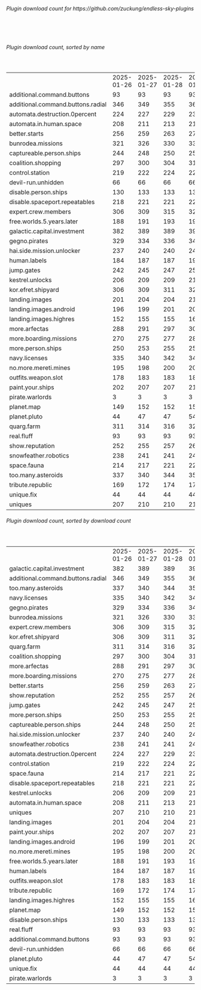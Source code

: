 <h6>Plugin download count for https://github.com/zuckung/endless-sky-plugins</h6><br>
<br>
<h6>Plugin download count, sorted by name</h6><sub><sup><br>
<table>
	<tr>
		<td></td>
		<td>2025-01-26</td>
		<td>2025-01-27</td>
		<td>2025-01-28</td>
		<td>2025-01-29</td>
		<td>2025-01-30</td>
		<td>2025-01-31</td>
		<td>2025-02-01</td>
		<td>today +</td>
	</tr>
	<tr>
		<td>additional.command.buttons</td>
		<td>93</td>
		<td>93</td>
		<td>93</td>
		<td>93</td>
		<td>93</td>
		<td>93</td>
		<td>93</td>
		<td></td>
	</tr>
	<tr>
		<td>additional.command.buttons.radial</td>
		<td>346</td>
		<td>349</td>
		<td>355</td>
		<td>360</td>
		<td>363</td>
		<td>367</td>
		<td>367</td>
		<td></td>
	</tr>
	<tr>
		<td>automata.destruction.0percent</td>
		<td>224</td>
		<td>227</td>
		<td>229</td>
		<td>234</td>
		<td>241</td>
		<td>244</td>
		<td>244</td>
		<td></td>
	</tr>
	<tr>
		<td>automata.in.human.space</td>
		<td>208</td>
		<td>211</td>
		<td>213</td>
		<td>218</td>
		<td>221</td>
		<td>222</td>
		<td>222</td>
		<td></td>
	</tr>
	<tr>
		<td>better.starts</td>
		<td>256</td>
		<td>259</td>
		<td>263</td>
		<td>272</td>
		<td>275</td>
		<td>276</td>
		<td>276</td>
		<td></td>
	</tr>
	<tr>
		<td>bunrodea.missions</td>
		<td>321</td>
		<td>326</td>
		<td>330</td>
		<td>339</td>
		<td>344</td>
		<td>345</td>
		<td>345</td>
		<td></td>
	</tr>
	<tr>
		<td>captureable.person.ships</td>
		<td>244</td>
		<td>248</td>
		<td>250</td>
		<td>253</td>
		<td>256</td>
		<td>259</td>
		<td>259</td>
		<td></td>
	</tr>
	<tr>
		<td>coalition.shopping</td>
		<td>297</td>
		<td>300</td>
		<td>304</td>
		<td>313</td>
		<td>316</td>
		<td>317</td>
		<td>317</td>
		<td></td>
	</tr>
	<tr>
		<td>control.station</td>
		<td>219</td>
		<td>222</td>
		<td>224</td>
		<td>227</td>
		<td>232</td>
		<td>233</td>
		<td>233</td>
		<td></td>
	</tr>
	<tr>
		<td>devil-run.unhidden</td>
		<td>66</td>
		<td>66</td>
		<td>66</td>
		<td>66</td>
		<td>66</td>
		<td>66</td>
		<td>66</td>
		<td></td>
	</tr>
	<tr>
		<td>disable.person.ships</td>
		<td>130</td>
		<td>133</td>
		<td>133</td>
		<td>136</td>
		<td>139</td>
		<td>140</td>
		<td>140</td>
		<td></td>
	</tr>
	<tr>
		<td>disable.spaceport.repeatables</td>
		<td>218</td>
		<td>221</td>
		<td>221</td>
		<td>224</td>
		<td>227</td>
		<td>228</td>
		<td>228</td>
		<td></td>
	</tr>
	<tr>
		<td>expert.crew.members</td>
		<td>306</td>
		<td>309</td>
		<td>315</td>
		<td>326</td>
		<td>331</td>
		<td>334</td>
		<td>334</td>
		<td></td>
	</tr>
	<tr>
		<td>free.worlds.5.years.later</td>
		<td>188</td>
		<td>191</td>
		<td>193</td>
		<td>196</td>
		<td>199</td>
		<td>200</td>
		<td>200</td>
		<td></td>
	</tr>
	<tr>
		<td>galactic.capital.investment</td>
		<td>382</td>
		<td>389</td>
		<td>389</td>
		<td>398</td>
		<td>403</td>
		<td>404</td>
		<td>404</td>
		<td></td>
	</tr>
	<tr>
		<td>gegno.pirates</td>
		<td>329</td>
		<td>334</td>
		<td>336</td>
		<td>341</td>
		<td>345</td>
		<td>346</td>
		<td>346</td>
		<td></td>
	</tr>
	<tr>
		<td>hai.side.mission.unlocker</td>
		<td>237</td>
		<td>240</td>
		<td>240</td>
		<td>247</td>
		<td>252</td>
		<td>253</td>
		<td>253</td>
		<td></td>
	</tr>
	<tr>
		<td>human.labels</td>
		<td>184</td>
		<td>187</td>
		<td>187</td>
		<td>190</td>
		<td>193</td>
		<td>194</td>
		<td>194</td>
		<td></td>
	</tr>
	<tr>
		<td>jump.gates</td>
		<td>242</td>
		<td>245</td>
		<td>247</td>
		<td>258</td>
		<td>262</td>
		<td>263</td>
		<td>263</td>
		<td></td>
	</tr>
	<tr>
		<td>kestrel.unlocks</td>
		<td>206</td>
		<td>209</td>
		<td>209</td>
		<td>216</td>
		<td>221</td>
		<td>222</td>
		<td>222</td>
		<td></td>
	</tr>
	<tr>
		<td>kor.efret.shipyard</td>
		<td>306</td>
		<td>309</td>
		<td>311</td>
		<td>322</td>
		<td>330</td>
		<td>331</td>
		<td>331</td>
		<td></td>
	</tr>
	<tr>
		<td>landing.images</td>
		<td>201</td>
		<td>204</td>
		<td>204</td>
		<td>211</td>
		<td>216</td>
		<td>217</td>
		<td>217</td>
		<td></td>
	</tr>
	<tr>
		<td>landing.images.android</td>
		<td>196</td>
		<td>199</td>
		<td>201</td>
		<td>206</td>
		<td>209</td>
		<td>210</td>
		<td>210</td>
		<td></td>
	</tr>
	<tr>
		<td>landing.images.highres</td>
		<td>152</td>
		<td>155</td>
		<td>155</td>
		<td>160</td>
		<td>165</td>
		<td>166</td>
		<td>166</td>
		<td></td>
	</tr>
	<tr>
		<td>more.arfectas</td>
		<td>288</td>
		<td>291</td>
		<td>297</td>
		<td>304</td>
		<td>307</td>
		<td>308</td>
		<td>308</td>
		<td></td>
	</tr>
	<tr>
		<td>more.boarding.missions</td>
		<td>270</td>
		<td>275</td>
		<td>277</td>
		<td>284</td>
		<td>287</td>
		<td>288</td>
		<td>288</td>
		<td></td>
	</tr>
	<tr>
		<td>more.person.ships</td>
		<td>250</td>
		<td>253</td>
		<td>255</td>
		<td>258</td>
		<td>261</td>
		<td>262</td>
		<td>262</td>
		<td></td>
	</tr>
	<tr>
		<td>navy.licenses</td>
		<td>335</td>
		<td>340</td>
		<td>342</td>
		<td>347</td>
		<td>351</td>
		<td>352</td>
		<td>352</td>
		<td></td>
	</tr>
	<tr>
		<td>no.more.mereti.mines</td>
		<td>195</td>
		<td>198</td>
		<td>200</td>
		<td>203</td>
		<td>206</td>
		<td>207</td>
		<td>209</td>
		<td>+ 2</td>
	</tr>
	<tr>
		<td>outfits.weapon.slot</td>
		<td>178</td>
		<td>183</td>
		<td>183</td>
		<td>188</td>
		<td>191</td>
		<td>192</td>
		<td>192</td>
		<td></td>
	</tr>
	<tr>
		<td>paint.your.ships</td>
		<td>202</td>
		<td>207</td>
		<td>207</td>
		<td>212</td>
		<td>215</td>
		<td>216</td>
		<td>216</td>
		<td></td>
	</tr>
	<tr>
		<td>pirate.warlords</td>
		<td>3</td>
		<td>3</td>
		<td>3</td>
		<td>3</td>
		<td>3</td>
		<td>3</td>
		<td>3</td>
		<td></td>
	</tr>
	<tr>
		<td>planet.map</td>
		<td>149</td>
		<td>152</td>
		<td>152</td>
		<td>157</td>
		<td>160</td>
		<td>161</td>
		<td>161</td>
		<td></td>
	</tr>
	<tr>
		<td>planet.pluto</td>
		<td>44</td>
		<td>47</td>
		<td>47</td>
		<td>54</td>
		<td>57</td>
		<td>58</td>
		<td>58</td>
		<td></td>
	</tr>
	<tr>
		<td>quarg.farm</td>
		<td>311</td>
		<td>314</td>
		<td>316</td>
		<td>323</td>
		<td>326</td>
		<td>327</td>
		<td>327</td>
		<td></td>
	</tr>
	<tr>
		<td>real.fluff</td>
		<td>93</td>
		<td>93</td>
		<td>93</td>
		<td>93</td>
		<td>93</td>
		<td>93</td>
		<td>93</td>
		<td></td>
	</tr>
	<tr>
		<td>show.reputation</td>
		<td>252</td>
		<td>255</td>
		<td>257</td>
		<td>260</td>
		<td>263</td>
		<td>266</td>
		<td>266</td>
		<td></td>
	</tr>
	<tr>
		<td>snowfeather.robotics</td>
		<td>238</td>
		<td>241</td>
		<td>241</td>
		<td>246</td>
		<td>249</td>
		<td>250</td>
		<td>250</td>
		<td></td>
	</tr>
	<tr>
		<td>space.fauna</td>
		<td>214</td>
		<td>217</td>
		<td>221</td>
		<td>226</td>
		<td>229</td>
		<td>230</td>
		<td>230</td>
		<td></td>
	</tr>
	<tr>
		<td>too.many.asteroids</td>
		<td>337</td>
		<td>340</td>
		<td>344</td>
		<td>351</td>
		<td>354</td>
		<td>359</td>
		<td>361</td>
		<td>+ 2</td>
	</tr>
	<tr>
		<td>tribute.republic</td>
		<td>169</td>
		<td>172</td>
		<td>174</td>
		<td>177</td>
		<td>180</td>
		<td>181</td>
		<td>181</td>
		<td></td>
	</tr>
	<tr>
		<td>unique.fix</td>
		<td>44</td>
		<td>44</td>
		<td>44</td>
		<td>44</td>
		<td>44</td>
		<td>44</td>
		<td>44</td>
		<td></td>
	</tr>
	<tr>
		<td>uniques</td>
		<td>207</td>
		<td>210</td>
		<td>210</td>
		<td>215</td>
		<td>218</td>
		<td>221</td>
		<td>221</td>
		<td></td>
	</tr>
</table>
</sub></sup>
<h6>Plugin download count, sorted by download count</h6><sub><sup><br>
<table>
	<tr>
		<td></td>
		<td>2025-01-26</td>
		<td>2025-01-27</td>
		<td>2025-01-28</td>
		<td>2025-01-29</td>
		<td>2025-01-30</td>
		<td>2025-01-31</td>
		<td>2025-02-01</td>
		<td>today +</td>
	</tr>
	<tr>
		<td>galactic.capital.investment</td>
		<td>382</td>
		<td>389</td>
		<td>389</td>
		<td>398</td>
		<td>403</td>
		<td>404</td>
		<td>404</td>
		<td></td>
	</tr>
	<tr>
		<td>additional.command.buttons.radial</td>
		<td>346</td>
		<td>349</td>
		<td>355</td>
		<td>360</td>
		<td>363</td>
		<td>367</td>
		<td>367</td>
		<td></td>
	</tr>
	<tr>
		<td>too.many.asteroids</td>
		<td>337</td>
		<td>340</td>
		<td>344</td>
		<td>351</td>
		<td>354</td>
		<td>359</td>
		<td>361</td>
		<td>+ 2</td>
	</tr>
	<tr>
		<td>navy.licenses</td>
		<td>335</td>
		<td>340</td>
		<td>342</td>
		<td>347</td>
		<td>351</td>
		<td>352</td>
		<td>352</td>
		<td></td>
	</tr>
	<tr>
		<td>gegno.pirates</td>
		<td>329</td>
		<td>334</td>
		<td>336</td>
		<td>341</td>
		<td>345</td>
		<td>346</td>
		<td>346</td>
		<td></td>
	</tr>
	<tr>
		<td>bunrodea.missions</td>
		<td>321</td>
		<td>326</td>
		<td>330</td>
		<td>339</td>
		<td>344</td>
		<td>345</td>
		<td>345</td>
		<td></td>
	</tr>
	<tr>
		<td>expert.crew.members</td>
		<td>306</td>
		<td>309</td>
		<td>315</td>
		<td>326</td>
		<td>331</td>
		<td>334</td>
		<td>334</td>
		<td></td>
	</tr>
	<tr>
		<td>kor.efret.shipyard</td>
		<td>306</td>
		<td>309</td>
		<td>311</td>
		<td>322</td>
		<td>330</td>
		<td>331</td>
		<td>331</td>
		<td></td>
	</tr>
	<tr>
		<td>quarg.farm</td>
		<td>311</td>
		<td>314</td>
		<td>316</td>
		<td>323</td>
		<td>326</td>
		<td>327</td>
		<td>327</td>
		<td></td>
	</tr>
	<tr>
		<td>coalition.shopping</td>
		<td>297</td>
		<td>300</td>
		<td>304</td>
		<td>313</td>
		<td>316</td>
		<td>317</td>
		<td>317</td>
		<td></td>
	</tr>
	<tr>
		<td>more.arfectas</td>
		<td>288</td>
		<td>291</td>
		<td>297</td>
		<td>304</td>
		<td>307</td>
		<td>308</td>
		<td>308</td>
		<td></td>
	</tr>
	<tr>
		<td>more.boarding.missions</td>
		<td>270</td>
		<td>275</td>
		<td>277</td>
		<td>284</td>
		<td>287</td>
		<td>288</td>
		<td>288</td>
		<td></td>
	</tr>
	<tr>
		<td>better.starts</td>
		<td>256</td>
		<td>259</td>
		<td>263</td>
		<td>272</td>
		<td>275</td>
		<td>276</td>
		<td>276</td>
		<td></td>
	</tr>
	<tr>
		<td>show.reputation</td>
		<td>252</td>
		<td>255</td>
		<td>257</td>
		<td>260</td>
		<td>263</td>
		<td>266</td>
		<td>266</td>
		<td></td>
	</tr>
	<tr>
		<td>jump.gates</td>
		<td>242</td>
		<td>245</td>
		<td>247</td>
		<td>258</td>
		<td>262</td>
		<td>263</td>
		<td>263</td>
		<td></td>
	</tr>
	<tr>
		<td>more.person.ships</td>
		<td>250</td>
		<td>253</td>
		<td>255</td>
		<td>258</td>
		<td>261</td>
		<td>262</td>
		<td>262</td>
		<td></td>
	</tr>
	<tr>
		<td>captureable.person.ships</td>
		<td>244</td>
		<td>248</td>
		<td>250</td>
		<td>253</td>
		<td>256</td>
		<td>259</td>
		<td>259</td>
		<td></td>
	</tr>
	<tr>
		<td>hai.side.mission.unlocker</td>
		<td>237</td>
		<td>240</td>
		<td>240</td>
		<td>247</td>
		<td>252</td>
		<td>253</td>
		<td>253</td>
		<td></td>
	</tr>
	<tr>
		<td>snowfeather.robotics</td>
		<td>238</td>
		<td>241</td>
		<td>241</td>
		<td>246</td>
		<td>249</td>
		<td>250</td>
		<td>250</td>
		<td></td>
	</tr>
	<tr>
		<td>automata.destruction.0percent</td>
		<td>224</td>
		<td>227</td>
		<td>229</td>
		<td>234</td>
		<td>241</td>
		<td>244</td>
		<td>244</td>
		<td></td>
	</tr>
	<tr>
		<td>control.station</td>
		<td>219</td>
		<td>222</td>
		<td>224</td>
		<td>227</td>
		<td>232</td>
		<td>233</td>
		<td>233</td>
		<td></td>
	</tr>
	<tr>
		<td>space.fauna</td>
		<td>214</td>
		<td>217</td>
		<td>221</td>
		<td>226</td>
		<td>229</td>
		<td>230</td>
		<td>230</td>
		<td></td>
	</tr>
	<tr>
		<td>disable.spaceport.repeatables</td>
		<td>218</td>
		<td>221</td>
		<td>221</td>
		<td>224</td>
		<td>227</td>
		<td>228</td>
		<td>228</td>
		<td></td>
	</tr>
	<tr>
		<td>kestrel.unlocks</td>
		<td>206</td>
		<td>209</td>
		<td>209</td>
		<td>216</td>
		<td>221</td>
		<td>222</td>
		<td>222</td>
		<td></td>
	</tr>
	<tr>
		<td>automata.in.human.space</td>
		<td>208</td>
		<td>211</td>
		<td>213</td>
		<td>218</td>
		<td>221</td>
		<td>222</td>
		<td>222</td>
		<td></td>
	</tr>
	<tr>
		<td>uniques</td>
		<td>207</td>
		<td>210</td>
		<td>210</td>
		<td>215</td>
		<td>218</td>
		<td>221</td>
		<td>221</td>
		<td></td>
	</tr>
	<tr>
		<td>landing.images</td>
		<td>201</td>
		<td>204</td>
		<td>204</td>
		<td>211</td>
		<td>216</td>
		<td>217</td>
		<td>217</td>
		<td></td>
	</tr>
	<tr>
		<td>paint.your.ships</td>
		<td>202</td>
		<td>207</td>
		<td>207</td>
		<td>212</td>
		<td>215</td>
		<td>216</td>
		<td>216</td>
		<td></td>
	</tr>
	<tr>
		<td>landing.images.android</td>
		<td>196</td>
		<td>199</td>
		<td>201</td>
		<td>206</td>
		<td>209</td>
		<td>210</td>
		<td>210</td>
		<td></td>
	</tr>
	<tr>
		<td>no.more.mereti.mines</td>
		<td>195</td>
		<td>198</td>
		<td>200</td>
		<td>203</td>
		<td>206</td>
		<td>207</td>
		<td>209</td>
		<td>+ 2</td>
	</tr>
	<tr>
		<td>free.worlds.5.years.later</td>
		<td>188</td>
		<td>191</td>
		<td>193</td>
		<td>196</td>
		<td>199</td>
		<td>200</td>
		<td>200</td>
		<td></td>
	</tr>
	<tr>
		<td>human.labels</td>
		<td>184</td>
		<td>187</td>
		<td>187</td>
		<td>190</td>
		<td>193</td>
		<td>194</td>
		<td>194</td>
		<td></td>
	</tr>
	<tr>
		<td>outfits.weapon.slot</td>
		<td>178</td>
		<td>183</td>
		<td>183</td>
		<td>188</td>
		<td>191</td>
		<td>192</td>
		<td>192</td>
		<td></td>
	</tr>
	<tr>
		<td>tribute.republic</td>
		<td>169</td>
		<td>172</td>
		<td>174</td>
		<td>177</td>
		<td>180</td>
		<td>181</td>
		<td>181</td>
		<td></td>
	</tr>
	<tr>
		<td>landing.images.highres</td>
		<td>152</td>
		<td>155</td>
		<td>155</td>
		<td>160</td>
		<td>165</td>
		<td>166</td>
		<td>166</td>
		<td></td>
	</tr>
	<tr>
		<td>planet.map</td>
		<td>149</td>
		<td>152</td>
		<td>152</td>
		<td>157</td>
		<td>160</td>
		<td>161</td>
		<td>161</td>
		<td></td>
	</tr>
	<tr>
		<td>disable.person.ships</td>
		<td>130</td>
		<td>133</td>
		<td>133</td>
		<td>136</td>
		<td>139</td>
		<td>140</td>
		<td>140</td>
		<td></td>
	</tr>
	<tr>
		<td>real.fluff</td>
		<td>93</td>
		<td>93</td>
		<td>93</td>
		<td>93</td>
		<td>93</td>
		<td>93</td>
		<td>93</td>
		<td></td>
	</tr>
	<tr>
		<td>additional.command.buttons</td>
		<td>93</td>
		<td>93</td>
		<td>93</td>
		<td>93</td>
		<td>93</td>
		<td>93</td>
		<td>93</td>
		<td></td>
	</tr>
	<tr>
		<td>devil-run.unhidden</td>
		<td>66</td>
		<td>66</td>
		<td>66</td>
		<td>66</td>
		<td>66</td>
		<td>66</td>
		<td>66</td>
		<td></td>
	</tr>
	<tr>
		<td>planet.pluto</td>
		<td>44</td>
		<td>47</td>
		<td>47</td>
		<td>54</td>
		<td>57</td>
		<td>58</td>
		<td>58</td>
		<td></td>
	</tr>
	<tr>
		<td>unique.fix</td>
		<td>44</td>
		<td>44</td>
		<td>44</td>
		<td>44</td>
		<td>44</td>
		<td>44</td>
		<td>44</td>
		<td></td>
	</tr>
	<tr>
		<td>pirate.warlords</td>
		<td>3</td>
		<td>3</td>
		<td>3</td>
		<td>3</td>
		<td>3</td>
		<td>3</td>
		<td>3</td>
		<td></td>
	</tr>
</table>
</sub></sup>
